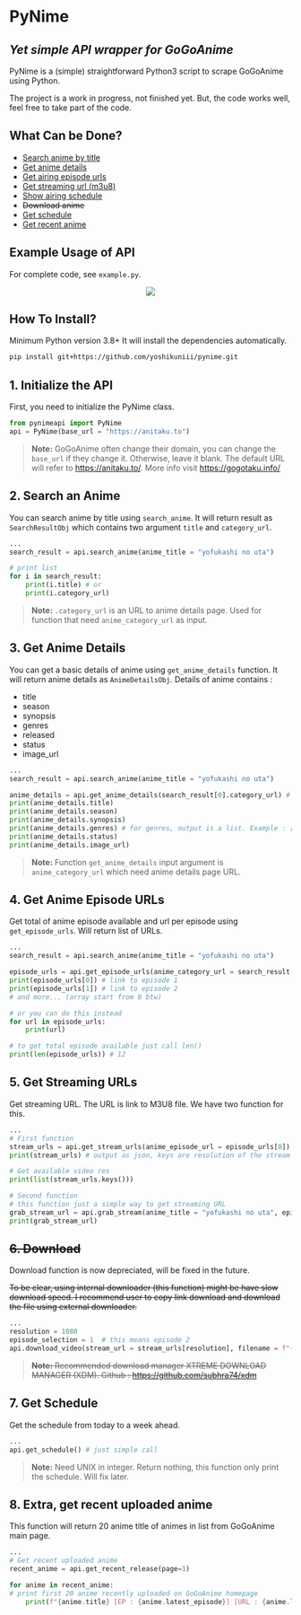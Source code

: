 # PyNime
## _Yet simple API wrapper for GoGoAnime_

PyNime is a (simple) straightforward Python3 script to scrape GoGoAnime using Python.

The project is a work in progress, not finished yet. But, the code works well, feel free to take part of the code.

## What Can be Done?

- [Search anime by title](https://github.com/yoshikuniii/pynime#1-initialize-the-api)
- [Get anime details](https://github.com/yoshikuniii/pynime#2-search-an-anime)
- [Get airing episode urls](https://github.com/yoshikuniii/pynime#3-get-anime-details)
- [Get streaming url (m3u8)](https://github.com/yoshikuniii/pynime#4-get-anime-episode-urls)
- [Show airing schedule](https://github.com/yoshikuniii/pynime#5-get-streaming-urls)
-  ~~Download anime~~
- [Get schedule](https://github.com/yoshikuniii/pynime#7-get-schedule)
- [Get recent anime](https://github.com/yoshikuniii/pynime#8-extra-get-recent-uploaded-anime)

## Example Usage of API

For complete code, see `example.py`.
<p align="center">
<img src="https://github.com/yoshikuniii/pynime/blob/main/pynimeapi/raw/demo.gif"></p>

## How To Install?
Minimum Python version 3.8+
It will install the dependencies automatically.
```sh
pip install git+https://github.com/yoshikuniii/pynime.git
```

## 1. Initialize the API

First, you need to initialize the PyNime class.

```Python
from pynimeapi import PyNime
api = PyNime(base_url = "https://anitaku.to")
```

> **Note:** GoGoAnime often change their domain, you can change the `base_url` if they change it. Otherwise, leave it blank. The default URL will refer to https://anitaku.to/. More info visit https://gogotaku.info/

## 2. Search an Anime

You can search anime by title using `search_anime`. It will return result as `SearchResultObj` which contains two argument `title` and `category_url`.

```Python
...
search_result = api.search_anime(anime_title = "yofukashi no uta")

# print list
for i in search_result:
    print(i.title) # or
    print(i.category_url)
```

>  **Note:**  `.category_url` is an URL to anime details page. Used for function that need `anime_category_url` as input.  

## 3. Get Anime Details

You can get a basic details of anime using `get_anime_details` function. It will return anime details as `AnimeDetailsObj`.
Details of anime contains :

- title
- season
- synopsis
- genres
- released
- status
- image_url

```Python
...
search_result = api.search_anime(anime_title = "yofukashi no uta")

anime_details = api.get_anime_details(search_result[0].category_url) # using search_result on index 0
print(anime_details.title)
print(anime_details.season)
print(anime_details.synopsis)
print(anime_details.genres) # for genres, output is a list. Example : ['Comedy', 'Ecchi', 'Slice of Life']
print(anime_details.status)
print(anime_details.image_url)
```

>  **Note:** Function `get_anime_details` input argument is `anime_category_url` which need anime details page URL.  

## 4. Get Anime Episode URLs

Get total of anime episode available and url per episode using `get_episode_urls`. Will return list of URLs.

```Python
...
search_result = api.search_anime(anime_title = "yofukashi no uta")

episode_urls = api.get_episode_urls(anime_category_url = search_result[0].category_url) # again, using search_result on index 0
print(episode_urls[0]) # link to episode 1
print(episode_urls[1]) # link to episode 2
# and more... (array start from 0 btw)

# or you can do this instead
for url in episode_urls:
    print(url)

# to get total episode available just call len()
print(len(episode_urls)) # 12
```

## 5. Get Streaming URLs

Get streaming URL. The URL is link to M3U8 file. We have two function for this.

```Python
...
# First function
stream_urls = api.get_stream_urls(anime_episode_url = episode_urls[0]) # get streaming URL for first episode
print(stream_urls) # output as json, keys are resolution of the stream video

# Get available video res
print(list(stream_urls.keys()))

# Second function
# this function just a simple way to get streaming URL
grab_stream_url = api.grab_stream(anime_title = "yofukashi no uta", episode = 1, resolution = 1080)
print(grab_stream_url)
```

## ~~6. Download~~
Download function is now depreciated, will be fixed in the future.

~~To be clear, using internal downloader (this function) might be have slow download speed. I recommend user to copy link download and download the file using external downloader.~~

```Python
...
resolution = 1080
episode_selection = 1  # this means episode 2
api.download_video(stream_url = stream_urls[resolution], filename = f"{anime_details.title}_EP{episode_selection + 1}_{resolution}p")
```

>  ~~**Note:** Recommended download manager XTREME DOWNLOAD MANAGER (XDM). Github : https://github.com/subhra74/xdm~~  

## 7. Get Schedule

Get the schedule from today to a week ahead.

```python
...
api.get_schedule() # just simple call
```

>  **Note:** Need UNIX in integer. Return nothing, this function only print the schedule. Will fix later.  

## 8. Extra, get recent uploaded anime

This function will return 20 anime title of animes in list from GoGoAnime main page.

```Python
...
# Get recent uploaded anime
recent_anime = api.get_recent_release(page=1)

for anime in recent_anime:
# print first 20 anime recently uploaded on GoGoAnime homepage
    print(f"{anime.title} [EP : {anime.latest_episode}] [URL : {anime.latest_episode_url}]")
```
